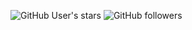 ![GitHub User's stars](https://img.shields.io/github/stars/sparklingst?style=flat-square) ![GitHub followers](https://img.shields.io/github/followers/sparklingst?style=flat-square)
